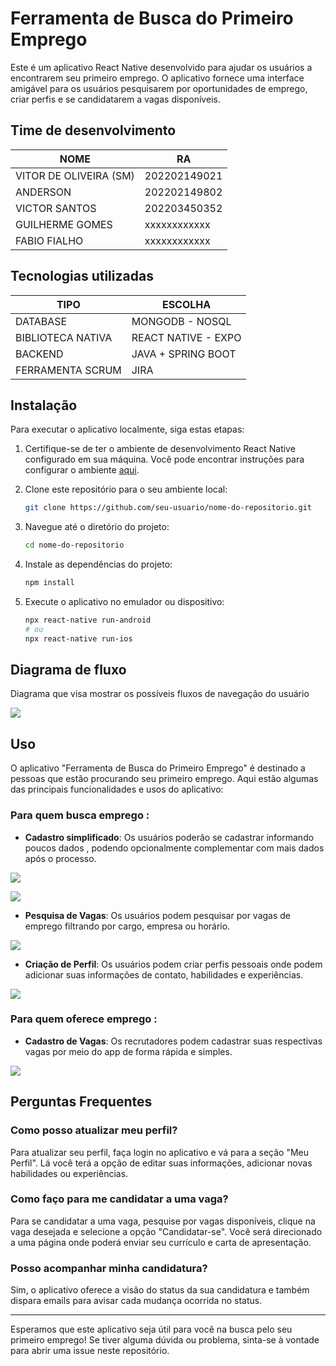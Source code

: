 # Ferramenta de Busca do Primeiro Emprego

Este é um aplicativo React Native desenvolvido para ajudar os usuários a encontrarem seu primeiro emprego. O aplicativo fornece uma interface amigável para os usuários pesquisarem por oportunidades de emprego, criar perfis e se candidatarem a vagas disponíveis.

## Time de desenvolvimento
| NOME                  | RA           |
| ----------------------| ------------ |
| VITOR DE OLIVEIRA (SM)| 202202149021 |
| ANDERSON              | 202202149802 |
| VICTOR SANTOS         | 202203450352 |
| GUILHERME GOMES       | xxxxxxxxxxxx |
| FABIO FIALHO          | xxxxxxxxxxxx |


## Tecnologias utilizadas
| TIPO                  | ESCOLHA             |
| ----------------------| ------------------- |
| DATABASE              | MONGODB - NOSQL     |
| BIBLIOTECA NATIVA     | REACT NATIVE - EXPO |
| BACKEND               | JAVA + SPRING BOOT  |
| FERRAMENTA SCRUM      | JIRA                |



## Instalação

Para executar o aplicativo localmente, siga estas etapas:

1. Certifique-se de ter o ambiente de desenvolvimento React Native configurado em sua máquina. Você pode encontrar instruções para configurar o ambiente [aqui](https://reactnative.dev/docs/environment-setup).

2. Clone este repositório para o seu ambiente local:

    ```bash
    git clone https://github.com/seu-usuario/nome-do-repositorio.git
    ```

3. Navegue até o diretório do projeto:

    ```bash
    cd nome-do-repositorio
    ```

4. Instale as dependências do projeto:

    ```bash
    npm install
    ```

5. Execute o aplicativo no emulador ou dispositivo:

    ```bash
    npx react-native run-android
    # ou
    npx react-native run-ios
    ```


## Diagrama de fluxo

Diagrama que visa mostrar os possíveis fluxos de navegação do usuário

![](assets/JobFinderDiagram.jpg)

## Uso

O aplicativo "Ferramenta de Busca do Primeiro Emprego" é destinado a pessoas que estão procurando seu primeiro emprego. Aqui estão algumas das principais funcionalidades e usos do aplicativo:

### Para quem busca emprego :

- **Cadastro simplificado**: Os usuários poderão se cadastrar informando poucos dados , podendo opcionalmente complementar com mais dados após o processo.

![](assets/cadastro.jpg)

![](assets/login.jpg)

- **Pesquisa de Vagas**: Os usuários podem pesquisar por vagas de emprego filtrando por cargo, empresa ou horário.

![](assets/listadevagas.jpg)
  
- **Criação de Perfil**: Os usuários podem criar perfis pessoais onde podem adicionar suas informações de contato, habilidades e experiências.

![](assets/perfil.jpg)

### Para quem oferece emprego :

- **Cadastro de Vagas**: Os recrutadores podem cadastrar suas respectivas vagas por meio do app de forma rápida e simples.

![](assets/cadastrodevaga.jpg)

## Perguntas Frequentes

### Como posso atualizar meu perfil?

Para atualizar seu perfil, faça login no aplicativo e vá para a seção "Meu Perfil". Lá você terá a opção de editar suas informações, adicionar novas habilidades ou experiências.

### Como faço para me candidatar a uma vaga?

Para se candidatar a uma vaga, pesquise por vagas disponíveis, clique na vaga desejada e selecione a opção "Candidatar-se". Você será direcionado a uma página onde poderá enviar seu currículo e carta de apresentação.

### Posso acompanhar minha candidatura?

Sim, o aplicativo oferece a visão do status da sua candidatura e também dispara emails para avisar cada mudança ocorrida no status.

---

Esperamos que este aplicativo seja útil para você na busca pelo seu primeiro emprego! Se tiver alguma dúvida ou problema, sinta-se à vontade para abrir uma issue neste repositório.

